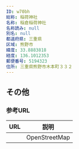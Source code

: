 ```yaml
---
ID: w70bh
総称: 稲荷神社
名称: 稲倉稲荷神社
名称読み: null
別名: null
都道府県: 三重県
区域: 熊野市
緯度: 33.8883818
経度: 136.1012353
郵便番号: 5194323
住所: 三重県熊野市木本町３３２
---
```


## その他

### 参考URL

| URL | 説明          |
| --- | ------------- |
|     | OpenStreetMap |
